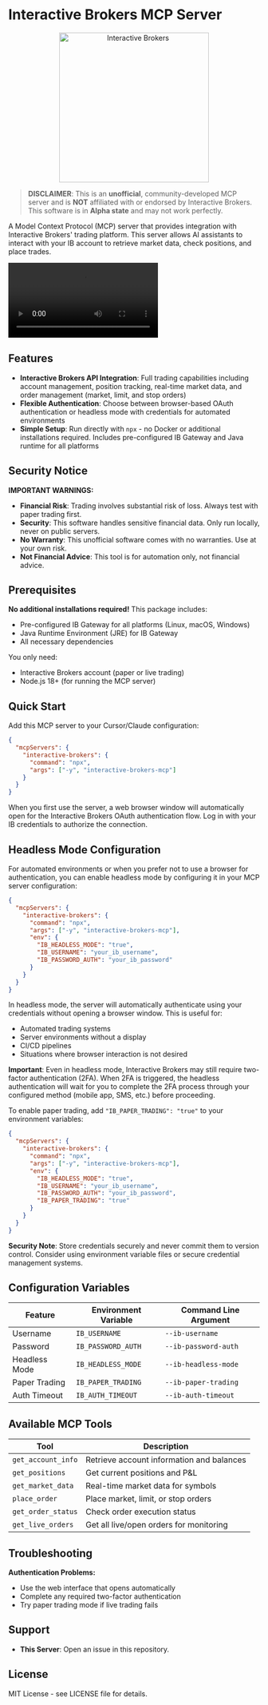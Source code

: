 # Interactive Brokers MCP Server

<div align="center">
<img src="https://www.interactivebrokers.com/images/web/logos/ib-logo-text-black.svg" alt="Interactive Brokers" width="300">
</div>

> **DISCLAIMER**: This is an **unofficial**, community-developed MCP server
> and is **NOT** affiliated with or endorsed by Interactive Brokers. This
> software is in **Alpha state** and may not work perfectly.

A Model Context Protocol (MCP) server that provides integration with Interactive
Brokers' trading platform. This server allows AI assistants to interact with
your IB account to retrieve market data, check positions, and place trades.

![Showcase of Interactive Brokers MCP](./IB-MCP.mp4)


## Features

- **Interactive Brokers API Integration**: Full trading capabilities including account management, position tracking, real-time market data, and order management (market, limit, and stop orders)
- **Flexible Authentication**: Choose between browser-based OAuth authentication or headless mode with credentials for automated environments
- **Simple Setup**: Run directly with `npx` - no Docker or additional installations required. Includes pre-configured IB Gateway and Java runtime for all platforms

## Security Notice

**IMPORTANT WARNINGS:**

- **Financial Risk**: Trading involves substantial risk of loss. Always test
  with paper trading first.
- **Security**: This software handles sensitive financial data. Only run
  locally, never on public servers.
- **No Warranty**: This unofficial software comes with no warranties. Use at
  your own risk.
- **Not Financial Advice**: This tool is for automation only, not financial
  advice.

## Prerequisites

**No additional installations required!** This package includes:

- Pre-configured IB Gateway for all platforms (Linux, macOS, Windows)
- Java Runtime Environment (JRE) for IB Gateway
- All necessary dependencies

You only need:

- Interactive Brokers account (paper or live trading)
- Node.js 18+ (for running the MCP server)

## Quick Start

Add this MCP server to your Cursor/Claude configuration:

```json
{
  "mcpServers": {
    "interactive-brokers": {
      "command": "npx",
      "args": ["-y", "interactive-brokers-mcp"]
    }
  }
}
```

When you first use the server, a web browser window will automatically open for
the Interactive Brokers OAuth authentication flow. Log in with your IB
credentials to authorize the connection.

## Headless Mode Configuration

For automated environments or when you prefer not to use a browser for
authentication, you can enable headless mode by configuring it in your MCP
server configuration:

```json
{
  "mcpServers": {
    "interactive-brokers": {
      "command": "npx",
      "args": ["-y", "interactive-brokers-mcp"],
      "env": {
        "IB_HEADLESS_MODE": "true",
        "IB_USERNAME": "your_ib_username",
        "IB_PASSWORD_AUTH": "your_ib_password"
      }
    }
  }
}

```

In headless mode, the server will automatically authenticate using your
credentials without opening a browser window. This is useful for:

- Automated trading systems
- Server environments without a display
- CI/CD pipelines
- Situations where browser interaction is not desired

**Important**: Even in headless mode, Interactive Brokers may still require
two-factor authentication (2FA). When 2FA is triggered, the headless
authentication will wait for you to complete the 2FA process through your
configured method (mobile app, SMS, etc.) before proceeding.

To enable paper trading, add `"IB_PAPER_TRADING": "true"` to your environment variables:

```json
{
  "mcpServers": {
    "interactive-brokers": {
      "command": "npx",
      "args": ["-y", "interactive-brokers-mcp"],
      "env": {
        "IB_HEADLESS_MODE": "true",
        "IB_USERNAME": "your_ib_username",
        "IB_PASSWORD_AUTH": "your_ib_password",
        "IB_PAPER_TRADING": "true"
      }
    }
  }
}
```

**Security Note**: Store credentials securely and never commit them to version
control. Consider using environment variable files or secure credential
management systems.

## Configuration Variables

| Feature | Environment Variable | Command Line Argument |
|---------|---------------------|----------------------|
| Username | `IB_USERNAME` | `--ib-username` |
| Password | `IB_PASSWORD_AUTH` | `--ib-password-auth` |
| Headless Mode | `IB_HEADLESS_MODE` | `--ib-headless-mode` |
| Paper Trading | `IB_PAPER_TRADING` | `--ib-paper-trading` |
| Auth Timeout | `IB_AUTH_TIMEOUT` | `--ib-auth-timeout` |

## Available MCP Tools

| Tool               | Description                               |
| ------------------ | ----------------------------------------- |
| `get_account_info` | Retrieve account information and balances |
| `get_positions`    | Get current positions and P&L             |
| `get_market_data`  | Real-time market data for symbols         |
| `place_order`      | Place market, limit, or stop orders       |
| `get_order_status` | Check order execution status              |
| `get_live_orders`  | Get all live/open orders for monitoring   |

## Troubleshooting

**Authentication Problems:**

- Use the web interface that opens automatically
- Complete any required two-factor authentication
- Try paper trading mode if live trading fails

## Support

- **This Server**: Open an issue in this repository.

## License

MIT License - see LICENSE file for details.
